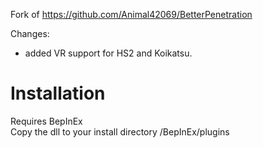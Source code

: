 Fork of https://github.com/Animal42069/BetterPenetration

Changes:
- added VR support for HS2 and Koikatsu.

# Installation
Requires BepInEx<br>
Copy the dll to your install directory /BepInEx/plugins
